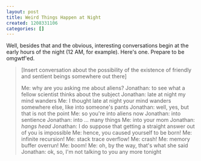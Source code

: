 ```yaml
---
layout: post
title: Weird Things Happen at Night
created: 1208331106
categories: []
---
```

Well, besides that and the obvious, interesting conversations begin at the early hours of the night (12 AM, for example). Here's one. Prepare to be omgwtf'ed.
<blockquote>[Insert conversation about the possibility of the existence of friendly and sentient beings somewhere out there]

Me: why are you asking me about aliens?
Jonathan: to see what a fellow scientist thinks about the subject
Jonathan: late at night my mind wanders
Me: I thought late at night your mind wanders somewhere else, like into someone's pants
Jonathan: well, yes, but that is not the point
Me: so you're into aliens now
Jonathan: into sentience
Jonathan: into ... many things
Me: into your mom
Jonathan: *hangs head*
Jonathan: I do suppose that getting a straight answer out of you is impossible
Me: hence, you caused yourself to be born!
Me: infinite recursion!
Me: stack trace overflow!
Me: crash!
Me: memory buffer overrun!
Me: boom!
Me: oh, by the way, that's what she said
Jonathan: ok, so, I'm not talking to you any more tonight</blockquote>
